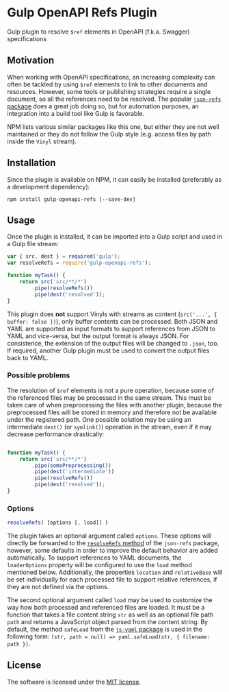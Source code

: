 # Gulp OpenAPI Refs Plugin
Gulp plugin to resolve `$ref` elements in OpenAPI (f.k.a. Swagger) specifications

## Motivation
When working with OpenAPI specifications, an increasing complexity can often be tackled by using `$ref` elements to link to other documents and resources. However, some tools or publishing strategies require a single document, so all the references need to be resolved. The popular [`json-refs` package](https://github.com/whitlockjc/json-refs) does a great job doing so, but for automation purposes, an integration into a build tool like Gulp is favorable.

NPM lists various similar packages like this one, but either they are not well maintained or they do not follow the Gulp style (e.g. access files by path inside the `Vinyl` stream).

## Installation
Since the plugin is available on NPM, it can easily be installed (preferably as a development dependency):

```
npm install gulp-openapi-refs [--save-dev]
```

## Usage
Once the plugin is installed, it can be imported into a Gulp script and used in a Gulp file stream:

``` javascript
var { src, dest } = required('gulp'); 
var resolveRefs = require('gulp-openapi-refs');

function myTask() {
    return src('src/**/*')
        .pipe(resolveRefs())
        .pipe(dest('resolved'));
}
```

This plugin does **not** support Vinyls with streams as content (`src('...', { buffer: false })`), only buffer contents can be processed.
Both JSON and YAML are supported as input formats to support references from JSON to YAML and vice-versa, but the output format is always JSON. For consistence, the extension of the output files will be changed to `.json`, too. If required, another Gulp plugin must be used to convert the output files back to YAML.

### Possible problems
The resolution of `$ref` elements is not a pure operation, because some of the referenced files may be processed in the same stream. This must be taken care of when preprocessing the files with another plugin, because the preprocessed files will be stored in memory and therefore not be available under the registered path. One possible solution may be using an intermediate `dest()` (or `symlink()`) operation in the stream, even if it may decrease performance drastically:

``` javascript

function myTask() {
    return src('src/**/*')
        .pipe(somePreprocessing())
        .pipe(dest('intermediate'))
        .pipe(resolveRefs())
        .pipe(dest('resolved'));
}
```

### Options

``` javascript
resolveRefs( [options [, load]] )
```

The plugin takes an optional argument called `options`. These options will directly be forwarded to the [`resolveRefs` method](https://github.com/whitlockjc/json-refs/blob/master/docs/API.md#json-refsresolverefsobj-options--promiseresolvedrefsresults) of the `json-refs` package, however, some defaults in order to improve the default behavior are added automatically. To support references to YAML documents, the `loaderOptions` property will be configured to use the `load` method mentioned below. Additionally, the properties `location` and `relativeBase` will be set individually for each processed file to support relative references, if they are not defined via the options.

The second optional argument called `load` may be used to customize the way how both processed and referenced files are loaded. It must be a function that takes a file content string `str` as well as an optional file path `path` and returns a JavaScript object parsed from the content string. By default, the method `safeLoad` from the [`js-yaml` package](https://github.com/nodeca/js-yaml) is used in the following form: `(str, path = null) => yaml.safeLoad(str, { filename: path })`.

## License
The software is licensed under the [MIT license](https://github.com/lukoerfer/gulp-openapi-refs/blob/master/LICENSE).
